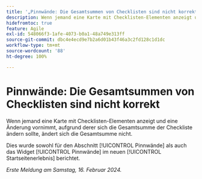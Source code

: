 ```yaml
---
title: '„Pinnwände: Die Gesamtsummen von Checklisten sind nicht korrekt“'
description: Wenn jemand eine Karte mit Checklisten-Elementen anzeigt und eine Änderung vornimmt, aufgrund derer sich die Gesamtsumme der Checkliste ändern sollte, ändert sich die Gesamtsumme nicht.
hidefromtoc: true
feature: Agile
exl-id: 548066f3-1afe-4073-b0a1-48a749e313ff
source-git-commit: dbc4e4ecd9e7b2a6d01b43f46a3c2fd128c1d1dc
workflow-type: tm+mt
source-wordcount: '88'
ht-degree: 100%

---
```


# Pinnwände: Die Gesamtsummen von Checklisten sind nicht korrekt

<!--

>[!NOTE]
>
>This issue was fixed on April 11, 2024.

-->

Wenn jemand eine Karte mit Checklisten-Elementen anzeigt und eine Änderung vornimmt, aufgrund derer sich die Gesamtsumme der Checkliste ändern sollte, ändert sich die Gesamtsumme nicht.

Dies wurde sowohl für den Abschnitt [!UICONTROL Pinnwände] als auch das Widget [!UICONTROL Pinnwände] im neuen [!UICONTROL Startseitenerlebnis] berichtet.

_Erste Meldung am Samstag, 16. Februar 2024._
